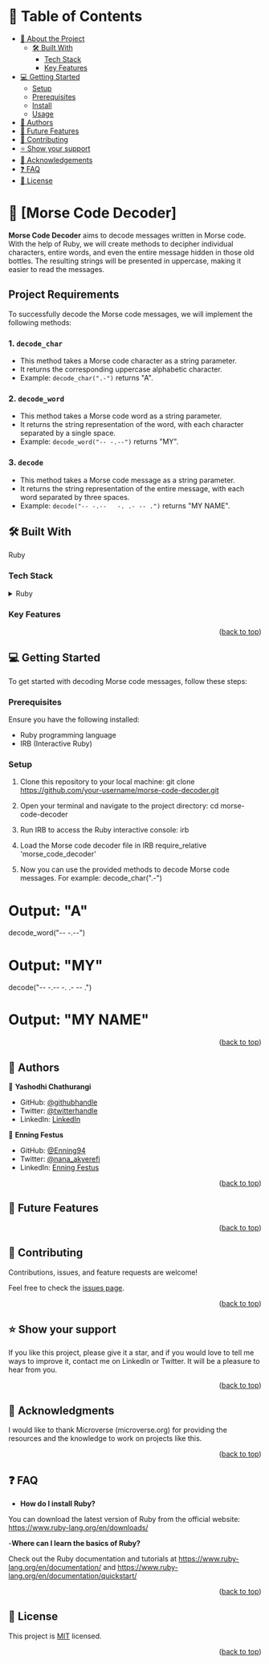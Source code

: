 <a name="readme-top"></a>

# 📗 Table of Contents

- [📖 About the Project](#about-project)
  - [🛠 Built With](#built-with)
    - [Tech Stack](#tech-stack)
    - [Key Features](#key-features)
- [💻 Getting Started](#getting-started)
  - [Setup](#setup)
  - [Prerequisites](#prerequisites)
  - [Install](#install)
  - [Usage](#usage)
- [👥 Authors](#authors)
- [🔭 Future Features](#future-features)
- [🤝 Contributing](#contributing)
- [⭐️ Show your support](#support)
- [🙏 Acknowledgements](#acknowledgements)
- [❓ FAQ](#faq)
- [📝 License](#license)

<!-- PROJECT DESCRIPTION -->

# 📖 [Morse Code Decoder] <a name="about-project"></a>

**Morse Code Decoder**  aims to decode messages written in Morse code. With the help of Ruby, we will create methods to decipher individual characters, entire words, and even the entire message hidden in those old bottles. The resulting strings will be presented in uppercase, making it easier to read the messages.

## Project Requirements

To successfully decode the Morse code messages, we will implement the following methods:

### 1. `decode_char`

- This method takes a Morse code character as a string parameter.
- It returns the corresponding uppercase alphabetic character.
- Example: `decode_char(".-")` returns "A".

### 2. `decode_word`

- This method takes a Morse code word as a string parameter.
- It returns the string representation of the word, with each character separated by a single space.
- Example: `decode_word("-- -.--")` returns "MY".

### 3. `decode`

- This method takes a Morse code message as a string parameter.
- It returns the string representation of the entire message, with each word separated by three spaces.
- Example: `decode("-- -.--   -. .- -- .")` returns "MY NAME".

## 🛠 Built With <a name="built-with"></a>

Ruby


### Tech Stack <a name="tech-stack"></a>

<details>
<summary>Ruby</summary>
</details>

<!-- Features -->

### Key Features <a name="key-features"></a>



<p align="right">(<a href="#readme-top">back to top</a>)</p>

<!-- GETTING STARTED -->

## 💻 Getting Started <a name="getting-started"></a>

To get started with decoding Morse code messages, follow these steps:

### Prerequisites

Ensure you have the following installed:

- Ruby programming language
- IRB (Interactive Ruby)

### Setup

1. Clone this repository to your local machine:
   git clone https://github.com/your-username/morse-code-decoder.git

2. Open your terminal and navigate to the project directory:
cd morse-code-decoder

3. Run IRB to access the Ruby interactive console:
irb

4. Load the Morse code decoder file in IRB
require_relative 'morse_code_decoder'

5. Now you can use the provided methods to decode Morse code messages. For example:
decode_char(".-")
# Output: "A"

decode_word("-- -.--")
# Output: "MY"

decode("-- -.--   -. .- -- .")
# Output: "MY NAME"


<p align="right">(<a href="#readme-top">back to top</a>)</p>
<!-- AUTHORS -->

## 👥 Authors <a name="authors"></a>



👤 **Yashodhi Chathurangi**

- GitHub: [@githubhandle](https://github.com/yashodhicy)
- Twitter: [@twitterhandle](https://twitter.com/Yashichathucy)
- LinkedIn: [LinkedIn](https://www.linkedin.com/in/yashodhichathurangi/)


👤 **Enning Festus**
- GitHub: [@Enning94](https://github.com/Enning94)
- Twitter: [@nana_akyerefi](https://twitter.com/nana_akyerefi)
- LinkedIn: [Enning Festus](https://www.linkedin.com/in/enningfestus/)

<p align="right">(<a href="#readme-top">back to top</a>)</p>

<!-- FUTURE FEATURES -->

## 🔭 Future Features <a name="future-features"></a>



<p align="right">(<a href="#readme-top">back to top</a>)</p>

<!-- CONTRIBUTING -->

## 🤝 Contributing <a name="contributing"></a>

Contributions, issues, and feature requests are welcome!

Feel free to check the [issues page](https://github.com/yashodhicy/MorseCode/issues).

<p align="right">(<a href="#readme-top">back to top</a>)</p>

<!-- SUPPORT -->

## ⭐️ Show your support <a name="support"></a>

If you like this project, please give it a star, and if you would love to tell me ways to improve it, contact me on LinkedIn or Twitter. It will be a pleasure to hear from you.

<p align="right">(<a href="#readme-top">back to top</a>)</p>

<!-- ACKNOWLEDGEMENTS -->

## 🙏 Acknowledgments <a name="acknowledgements"></a>

I would like to thank Microverse (microverse.org) for providing the resources and the knowledge to work on projects like this.


<p align="right">(<a href="#readme-top">back to top</a>)</p>

<!-- FAQ (optional) -->

## ❓ FAQ <a name="faq"></a>

- **How do I install Ruby?**

You can download the latest version of Ruby from the official website: https://www.ruby-lang.org/en/downloads/

-**Where can I learn the basics of Ruby?**

Check out the Ruby documentation and tutorials at https://www.ruby-lang.org/en/documentation/ and https://www.ruby-lang.org/en/documentation/quickstart/



<p align="right">(<a href="#readme-top">back to top</a>)</p>

<!-- LICENSE -->

## 📝 License <a name="license"></a>

This project is [MIT](https://github.com/yashodhicy/ReactCapstone/blob/dev/LICENSE) licensed.


<p align="right">(<a href="#readme-top">back to top</a>)</p>